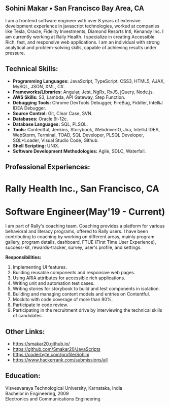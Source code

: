 ## Sohini Makar • San Francisco Bay Area, CA
I am a frontend software engineer with over 8 years of extensive development experience in javascript technologies, worked at companies like Tesla, Oracle, Fidelity Investments, Diamond Resorts Intl, Kenandy Inc. I am currently working at Rally Health. I specialize in creating Accessible Rich, fast, and responsive web applications. I am an individual with strong analytical and problem-solving skills, capable of achieving results under pressure.

## Technical Skills:
- **Programming Languages:** JavaScript, TypeScript, CSS3, HTML5, AJAX, MySQL, JSON, XML, C#.
- **Frameworks/Libraries:** Angular, Jest, NgRx, RxJS, jQuery, Node.js.
- **AWS Skills:** S3, Lambda, API Gateway, Step Function.
- **Debugging Tools:** Chrome DevTools Debugger, FireBug, Fiddler, IntelliJ IDEA Debugger.
- **Source Control:** Git, Clear Case, SVN.
- **Databases:** Oracle 9i-12c.
- **Database Languages:** SQL, PLSQL.
- **Tools:** Contentful, Jenkins, Storybook, WebdriverIO, Jira, IntelliJ IDEA, WebStorm, Terminal, TOAD, SQL Developer, PLSQL Developer, SQL*Loader, Visual Studio Code, Github.
- **Shell Scripting:** UNIX.
- **Software Development Methodologies:** Agile, SDLC, Waterfall.

## Professional Experiences:
# Rally Health Inc., San Francisco, CA
# Software Engineer(May'19 - Current)
I am part of Rally's coaching team. Coaching provides a platform for various behavioral and literacy programs, offered to Rally users. I have been contributing to coaching by working on different areas, mainly program gallery, program details, dashboard, FTUE (First Time User Experience), success-kit, rewards-tracker, survey, user's profile, and settings.

**Responsibilities:**
1. Implementing UI features.
2. Building reusable components and responsive web pages.
3. Using ARIA attributes for accessible rich applications.
4. Writing unit and automation test cases.
5. Writing stories for storybook to build and test components in isolation.
6. Building and managing content models and entries on Contentful.
7. Mockito with code coverage of more than 90%.
8. Participate in code review.
9. Participating in the recruitment drive by interviewing the technical skills of candidates.


## Other Links:
- https://smakar20.github.io/
- https://github.com/Smakar20/JavaScripts
- https://coderbyte.com/profile/Sohini
- https://www.hackerrank.com/submissions/all

## Education:
Visvesvaraya Technological University, Karnataka, India<br />
Bachelor in Engineering, 2009<br />
Electronics and Communications Engineering<br />
